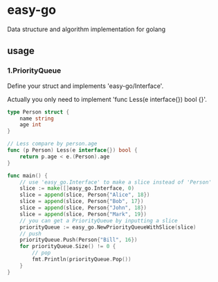 # easy-go
Data structure and algorithm implementation for golang

## usage
### 1.PriorityQueue
Define your struct and implements 'easy-go/Interface'. 

Actually you only need to implement 'func Less(e interface{}) bool {}'.
```go
type Person struct {
    name string
    age int
}

// Less compare by person.age
func (p Person) Less(e interface{}) bool {
    return p.age < e.(Person).age
}

func main() {
    // use 'easy_go.Interface' to make a slice instead of 'Person'
    slice := make([]easy_go.Interface, 0)
    slice = append(slice, Person{"Alice", 18})
    slice = append(slice, Person{"Bob", 17})
    slice = append(slice, Person{"John", 18})
    slice = append(slice, Person{"Mark", 19})
    // you can get a PriorityQueue by inputting a slice 
    priorityQueue := easy_go.NewPriorityQueueWithSlice(slice)
    // push
    priorityQueue.Push(Person{"Bill", 16})
    for priorityQueue.Size() != 0 {
        // pop
        fmt.Println(priorityQueue.Pop())
    }
}
```
